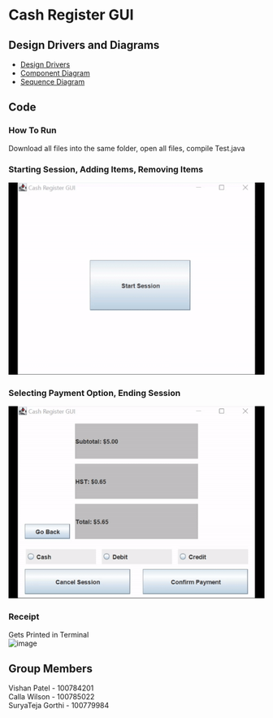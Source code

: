 # Cash Register GUI

## Design Drivers and Diagrams
- [Design Drivers](https://github.com/23Vishan/assignment-2/blob/main/Design%20Drivers.md) <br>
- [Component Diagram](https://github.com/23Vishan/assignment-2/blob/main/ComponentDiagram.md) <br>
- [Sequence Diagram](https://github.com/23Vishan/assignment-2/blob/main/SequenceDiagram.md)

## Code

### How To Run
Download all files into the same folder, open all files, compile Test.java

### Starting Session, Adding Items, Removing Items
![](Gif_1.gif)

### Selecting Payment Option, Ending Session
![](Gif_2.gif)

### Receipt
Gets Printed in Terminal <br>
<img width="473" alt="image" src="https://user-images.githubusercontent.com/94568955/199008519-32768458-cb86-4b76-8688-70c6a7cc4eea.png">

## Group Members
Vishan Patel - 100784201 <br>
Calla Wilson - 100785022 <br>
SuryaTeja Gorthi - 100779984
